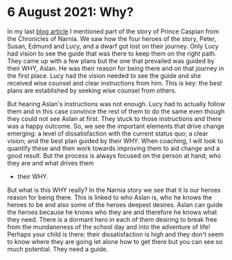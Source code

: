 # 6 August 2021: Why?

In my last [blog article](https://outofthemouthofbabes.github.io/2021/07/30/Narnia.html) I mentioned part of the story of Prince Caspian from the 
Chronicles of Narnia. We saw how the four heroes of the story, Peter, Susan, Edmund and Lucy, and a dwarf got lost on their journey. Only Lucy had vision to
see the guide that was there to keep them on the right path. They came up with a few plans but the one that prevailed was guided by their WHY, Aslan. 
He was their reason for being there and on that journey in the first place. Lucy had the vision needed to see the guide and she received wise counsel and clear
instructions from him. This is key: the best plans are established by seeking wise counsel from others.

But hearing Aslan's instructions was not enough. Lucy had to actually follow them and in this case convince the rest of them to do the same even though they
could not see Aslan at first. They stuck to those instructions and there was a happy outcome. So, we see the important elements that drive change emerging:
a level of dissatisfaction with the current status quo; a clear vision; and the best plan guided by their WHY. When coaching, I will look to quantify these and
then work towards improving them to aid change and a good result. But the process is always focused on the person at hand; who they are and what drives them 
- their WHY.

But what is this WHY really? In the Narnia story we see that it is our heroes reason for being there. This is linked to who Aslan is, who he knows the heroes
to be and also some of the heroes deepest desires. Aslan can guide the heroes because he knows who they are and therefore he knows what they need. There is a
dormant hero in each of them desiring to break free from the mundaneness of the school day and into the adventure of life! Perhaps your child is there: their 
dissatisfaction is high and they don't seem to know where they are going let alone how to get there but you can see so much potential. They need a guide.
